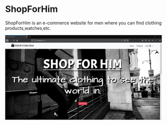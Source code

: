 # ShopForHim
ShopForHim is an e-commerce website for men where you can find clothing products,watches,etc.

<img src="screenshots/homescreen.png">
